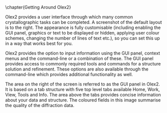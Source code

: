 \chapter{Getting Around Olex2}

Olex2 provides a user interface through which many common crystallographic tasks can be completed. A screenshot of the default layout is to the right. The appearance is fully customisable (including enabling the GUI panel, graphics or text to be displayed or hidden, applying user colour schemes, changing the number of lines of text etc.), so you can set this up in a way that works best for you.

Olex2 provides the option to input information using the GUI panel, context menus and the command-line or a combination of these. The GUI panel provides access to commonly required tools and commands for a structure solution and refinement. These options are also available through the command-line which provides additional functionality as well.

The area on the right of the screen is referred to as the GUI panel in Olex2. It is based on a tab structure with five top level tabs available Home, Work, View, Tools and Info. The area above the tabs provides concise information about your data and structure. The coloured fields in this image summarise the quality of the diffraction data.
